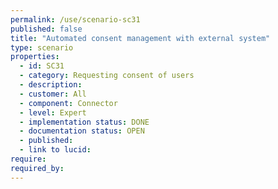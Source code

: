 ```yaml
---
permalink: /use/scenario-sc31
published: false
title: "Automated consent management with external system"
type: scenario
properties:
  - id: SC31
  - category: Requesting consent of users
  - description: 
  - customer: All
  - component: Connector
  - level: Expert
  - implementation status: DONE
  - documentation status: OPEN
  - published: 
  - link to lucid: 
require:
required_by:
---
```



